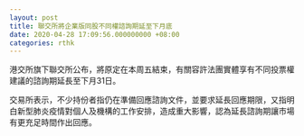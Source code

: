```yaml
---
layout: post
title: 聯交所將企業版同股不同權諮詢期延至下月底
date: 2020-04-28 17:09:56.000000000 +08:00
categories: rthk
---
```


港交所旗下聯交所公布，將原定在本周五結束，有關容許法團實體享有不同投票權建議的諮詢期延長至下月31日。

交易所表示，不少持份者指仍在準備回應諮詢文件，並要求延長回應期限，又指明白新型肺炎疫情對個人及機構的工作安排，造成重大影響，認為延長諮詢期讓市場有更充足時間作出回應。
